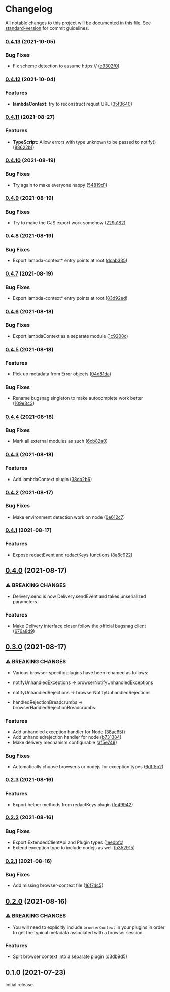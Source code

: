 # Changelog

All notable changes to this project will be documented in this file. See [standard-version](https://github.com/conventional-changelog/standard-version) for commit guidelines.

### [0.4.13](https://github.com/birchill/bugsnag-zero/compare/v0.4.12...v0.4.13) (2021-10-05)


### Bug Fixes

* Fix scheme detection to assume https:// ([e9302f0](https://github.com/birchill/bugsnag-zero/commit/e9302f0306c5324569c728f68265b8be0b452b37))

### [0.4.12](https://github.com/birchill/bugsnag-zero/compare/v0.4.11...v0.4.12) (2021-10-04)


### Features

* **lambdaContext:** try to reconstruct requst URL ([35f3640](https://github.com/birchill/bugsnag-zero/commit/35f36407dd4ec791255a22006fe7918f65740107))

### [0.4.11](https://github.com/birchill/bugsnag-zero/compare/v0.4.10...v0.4.11) (2021-08-27)


### Features

* **TypeScript:** Allow errors with type unknown to be passed to notify() ([88622b1](https://github.com/birchill/bugsnag-zero/commit/88622b1281800f7e0016a3eca82492c61a1b0a3f))

### [0.4.10](https://github.com/birchill/bugsnag-zero/compare/v0.4.9...v0.4.10) (2021-08-19)


### Bug Fixes

* Try again to make everyone happy ([54819d1](https://github.com/birchill/bugsnag-zero/commit/54819d17c2018afa02dade0c2c050d462d3f3bfd))

### [0.4.9](https://github.com/birchill/bugsnag-zero/compare/v0.4.8...v0.4.9) (2021-08-19)


### Bug Fixes

* Try to make the CJS export work somehow ([229a182](https://github.com/birchill/bugsnag-zero/commit/229a1828c70348b95989eee8cb0e268dd9649c10))

### [0.4.8](https://github.com/birchill/bugsnag-zero/compare/v0.4.6...v0.4.8) (2021-08-19)


### Bug Fixes

* Export lambda-context* entry points at root ([ddab335](https://github.com/birchill/bugsnag-zero/commit/ddab33589a71997a86bbdf8b3c3c91dff4c95bce))

### [0.4.7](https://github.com/birchill/bugsnag-zero/compare/v0.4.6...v0.4.7) (2021-08-19)


### Bug Fixes

* Export lambda-context* entry points at root ([83d92ed](https://github.com/birchill/bugsnag-zero/commit/83d92ed9c9de1a5b9eca409d41a50360f6df7b77))

### [0.4.6](https://github.com/birchill/bugsnag-zero/compare/v0.4.5...v0.4.6) (2021-08-18)


### Bug Fixes

* Export lambdaContext as a separate module ([1c9208c](https://github.com/birchill/bugsnag-zero/commit/1c9208c57d5ad853787fa0e9bfbe436940b5d25f))

### [0.4.5](https://github.com/birchill/bugsnag-zero/compare/v0.4.4...v0.4.5) (2021-08-18)


### Features

* Pick up metadata from Error objects ([04d81da](https://github.com/birchill/bugsnag-zero/commit/04d81da9f534d787013ac751846df2c68d3dc836))


### Bug Fixes

* Rename bugsnag singleton to make autocomplete work better ([109e343](https://github.com/birchill/bugsnag-zero/commit/109e343924d6459d7cfca1e7e198967a66316fce))

### [0.4.4](https://github.com/birchill/bugsnag-zero/compare/v0.4.3...v0.4.4) (2021-08-18)


### Bug Fixes

* Mark all external modules as such ([6cb82a0](https://github.com/birchill/bugsnag-zero/commit/6cb82a04da2188e3ff494dae93c8bf8eef09358c))

### [0.4.3](https://github.com/birchill/bugsnag-zero/compare/v0.4.2...v0.4.3) (2021-08-18)


### Features

* Add lambdaContext plugin ([38cb2b6](https://github.com/birchill/bugsnag-zero/commit/38cb2b6fb69e1a9abfdaa59c8465e98d8138f774))

### [0.4.2](https://github.com/birchill/bugsnag-zero/compare/v0.4.1...v0.4.2) (2021-08-17)


### Bug Fixes

* Make environment detection work on node ([0e612c7](https://github.com/birchill/bugsnag-zero/commit/0e612c79a76cd82602489f8c8df693e2196c05f0))

### [0.4.1](https://github.com/birchill/bugsnag-zero/compare/v0.4.0...v0.4.1) (2021-08-17)


### Features

* Expose redactEvent and redactKeys functions ([8a8c922](https://github.com/birchill/bugsnag-zero/commit/8a8c922eeddf77486eaa5a8202d7ef773259b761))

## [0.4.0](https://github.com/birchill/bugsnag-zero/compare/v0.3.0...v0.4.0) (2021-08-17)


### ⚠ BREAKING CHANGES

* Delivery.send is now Delivery.sendEvent and takes
unserialized parameters.

### Features

* Make Delivery interface closer follow the official bugsnag client ([676a8d9](https://github.com/birchill/bugsnag-zero/commit/676a8d9f8f56e88eaaa572c9640c7c48f1657508))

## [0.3.0](https://github.com/birchill/bugsnag-zero/compare/v0.2.3...v0.3.0) (2021-08-17)


### ⚠ BREAKING CHANGES

* Various browser-specific plugins have been renamed as follows:

* notifyUnhandledExceptions -> browserNotifyUnhandledExceptions
* notifyUnhandledRejections -> browserNotifyUnhandledRejections
* handledRejectionBreadcrumbs -> browserHandledRejectionBreadcrumbs

### Features

* Add unhandled exception handler for Node ([38ac65f](https://github.com/birchill/bugsnag-zero/commit/38ac65f71cfd5d26198fb0c442aff33605e4dab1))
* Add unhandledrejection handler for node ([b731384](https://github.com/birchill/bugsnag-zero/commit/b73138495d16a46466a5012f90ed308b96d9ad43))
* Make delivery mechanism configurable ([af5e749](https://github.com/birchill/bugsnag-zero/commit/af5e749997eb371f5723289a20d54fe6a653f3e9))


### Bug Fixes

* Automatically choose browserjs or nodejs for exception types ([6dff5b2](https://github.com/birchill/bugsnag-zero/commit/6dff5b227d9732dde77779cf3a39472598dc6223))

### [0.2.3](https://github.com/birchill/bugsnag-zero/compare/v0.2.2...v0.2.3) (2021-08-16)


### Features

* Export helper methods from redactKeys plugin ([fe49942](https://github.com/birchill/bugsnag-zero/commit/fe49942dcbb14dd6132ce42904b42e93ea224fa5))

### [0.2.2](https://github.com/birchill/bugsnag-zero/compare/v0.2.1...v0.2.2) (2021-08-16)


### Bug Fixes

* Export ExtendedClientApi and Plugin types ([1eedbfc](https://github.com/birchill/bugsnag-zero/commit/1eedbfc468258bc6ed2e9555c05dda19da669567))
* Extend exception type to include nodejs as well ([b352915](https://github.com/birchill/bugsnag-zero/commit/b3529154dc95a31b813bbbbe3063e294485e6b5c))

### [0.2.1](https://github.com/birchill/bugsnag-zero/compare/v0.2.0...v0.2.1) (2021-08-16)


### Bug Fixes

* Add missing browser-context file ([16f74c5](https://github.com/birchill/bugsnag-zero/commit/16f74c5b8be63a07379511b29745fe153c6063b9))

## [0.2.0](https://github.com/birchill/bugsnag-zero/compare/v0.1.0...v0.2.0) (2021-08-16)


### ⚠ BREAKING CHANGES

* You will need to explicitly include `browserContext` in
your plugins in order to get the typical metadata associated with a
browser session.

### Features

* Split browser context into a separate plugin ([d3db9d5](https://github.com/birchill/bugsnag-zero/commit/d3db9d5d138d19c2e59744ea4dceddb4fa5dd064))

## 0.1.0 (2021-07-23)

Initial release.
